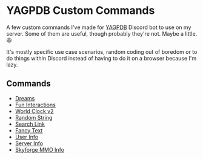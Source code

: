 # YAGPDB Custom Commands
A few custom commands I've made for [YAGPDB](https://yagpdb.xyz/) Discord bot to use on my server. Some of them are useful, though probably they're not. Maybe a little. 😆

It's mostly specific use case scenarios, random coding out of boredom or to do things within Discord instead of having to do it on a browser because I'm lazy.

## Commands
- [Dreams](./Dreams)
- [Fun Interactions](./Fun%20Interactions)
- [World Clock v2](./World%20Clock%20v2)
- [Random String](./Random%20String)
- [Search Link](./Search%20Link)
- [Fancy Text](./Fancy%20Text)
- [User Info](./User%20Info)
- [Server Info](./Server%20Info)
- [Skyforge MMO Info](https://github.com/Samillion/skyforge-yagpdb)
